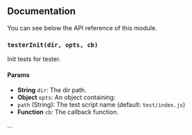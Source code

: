 ## Documentation

You can see below the API reference of this module.

### `testerInit(dir, opts, cb)`
Init tests for tester.

#### Params
- **String** `dir`: The dir path.
- **Object** `opts`: An object containing:
 - `path` (String): The test script name (default: `test/index.js`)
- **Function** `cb`: The callback function.

...

